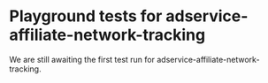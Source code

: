 # Playground tests for adservice-affiliate-network-tracking
We are still awaiting the first test run for adservice-affiliate-network-tracking.
